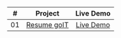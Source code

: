 
<table>
<thead>
<tr>
<th align="center">#</th>
<th align="center">Project</th>
<th align="center">Live Demo</th>
</tr>
</thead>
<tbody>
<tr>
<td align="center">01</td>
<td align="center"><a href="">Resume goIT</a></td>
<td align="center"><a href="https://nikolosblack.github.io/goit_marathon/goit_resume/" rel="nofollow">Live Demo</a></td>
</tr>
</tbody>
</table>
